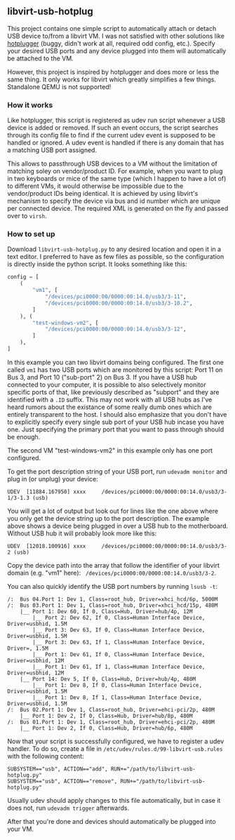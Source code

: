 ## libvirt-usb-hotplug

This project contains one simple script to automatically attach or detach USB device to/from a libvirt VM.
I was not satisfied with other solutions like [hotplugger](https://github.com/darkguy2008/hotplugger) (buggy, didn't work at all, required odd config, etc.).
Specify your desired USB ports and any device plugged into them will automatically be attached to the VM.

However, this project is inspired by hotplugger and does more or less the same thing.
It only works for libvirt which greatly simplifies a few things.
Standalone QEMU is not supported!

### How it works

Like hotplugger, this script is registered as udev run script whenever a USB device is added or removed.
If such an event occurs, the script searches through its config file to find if the current udev event is supposed to be handled or ignored.
A udev event is handled if there is any domain that has a matching USB port assigned.

This allows to passthrough USB devices to a VM without the limitation of matching soley on vendor/product ID.
For example, when you want to plug in two keyboards or mice of the same type (which I happen to have a lot of) to different VMs, it would otherwise be impossible due to the vendor/product IDs being identical.
It is achieved by using libvirt's mechanism to specify the device via bus and id number which are unique per connected device.
The required XML is generated on the fly and passed over to `virsh`.

### How to set up

Download `libvirt-usb-hotplug.py` to any desired location and open it in a text editor.
I preferred to have as few files as possible, so the configuration is directly inside the python script.
It looks something like this:

```python
config = [
    (
        "vm1", [
            "/devices/pci0000:00/0000:00:14.0/usb3/3-11",
            "/devices/pci0000:00/0000:00:14.0/usb3/3-10.2",
        ]
    ), (
        "test-windows-vm2", [
            "/devices/pci0000:00/0000:00:14.0/usb3/3-12",
        ]
    ),
]
```

In this example you can two libvirt domains being configured.
The first one called `vm1` has two USB ports which are monitored by this script: Port 11 on Bus 3, and Port 10 ("sub-port" 2) on Bus 3.
If you have a USB hub connected to your computer, it is possible to also selectively monitor specific ports of that, like previously described as "subport" and they are identified with a `.ID` suffix.
This may not work with all USB hubs as I've heard rumors about the existance of some really dumb ones which are entirely transparent to the host.
I should also emphasize that you don't have to explicitly specify every single sub port of your USB hub incase you have one.
Just specifying the primary port that you want to pass through should be enough.

The second VM "test-windows-vm2" in this example only has one port configured.

To get the port description string of your USB port, run `udevadm monitor` and plug in (or unplug) your device:

```
UDEV  [11884.167950] xxxx     /devices/pci0000:00/0000:00:14.0/usb3/3-1/3-1.3 (usb)
```

You will get a lot of output but look out for lines like the one above where you only get the device string up to the port description.
The example above shows a device being plugged in over a USB hub to the motherboard.
Without USB hub it will probably look more like this:

```
UDEV  [12018.100916] xxxx     /devices/pci0000:00/0000:00:14.0/usb3/3-2 (usb)
```

Copy the device path into the array that follow the identifier of your libvirt domain (e.g. "vm1" here): ` /devices/pci0000:00/0000:00:14.0/usb3/3-2`.

You can also quickly identify the USB port numbers by running `lsusb -t`:

```
/:  Bus 04.Port 1: Dev 1, Class=root_hub, Driver=xhci_hcd/6p, 5000M
/:  Bus 03.Port 1: Dev 1, Class=root_hub, Driver=xhci_hcd/15p, 480M
    |__ Port 1: Dev 60, If 0, Class=Hub, Driver=hub/4p, 12M
        |__ Port 2: Dev 62, If 0, Class=Human Interface Device, Driver=usbhid, 1.5M
        |__ Port 3: Dev 63, If 0, Class=Human Interface Device, Driver=usbhid, 1.5M
        |__ Port 3: Dev 63, If 1, Class=Human Interface Device, Driver=, 1.5M
        |__ Port 1: Dev 61, If 0, Class=Human Interface Device, Driver=usbhid, 12M
        |__ Port 1: Dev 61, If 1, Class=Human Interface Device, Driver=usbhid, 12M
    |__ Port 14: Dev 5, If 0, Class=Hub, Driver=hub/4p, 480M
        |__ Port 1: Dev 8, If 0, Class=Human Interface Device, Driver=usbhid, 1.5M
        |__ Port 1: Dev 8, If 1, Class=Human Interface Device, Driver=usbhid, 1.5M
/:  Bus 02.Port 1: Dev 1, Class=root_hub, Driver=ehci-pci/2p, 480M
    |__ Port 1: Dev 2, If 0, Class=Hub, Driver=hub/8p, 480M
/:  Bus 01.Port 1: Dev 1, Class=root_hub, Driver=ehci-pci/2p, 480M
    |__ Port 1: Dev 2, If 0, Class=Hub, Driver=hub/6p, 480M
```

Now that your script is successfully configured, we have to register a udev handler.
To do so, create a file in `/etc/udev/rules.d/99-libvirt-usb.rules` with the following content:

```
SUBSYSTEM=="usb", ACTION=="add", RUN+="/path/to/libvirt-usb-hotplug.py"
SUBSYSTEM=="usb", ACTION=="remove", RUN+="/path/to/libvirt-usb-hotplug.py"
```

Usually udev should apply changes to this file automatically, but in case it does not, run `udevadm trigger` afterwards.

After that you're done and devices should automatically be plugged into your VM.
